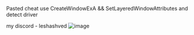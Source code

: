 Pasted cheat use CreateWindowExA && SetLayeredWindowAttributes and detect driver

my discord - leshashved
![image](https://github.com/Kqlu666/EasyBeast-Dumped/assets/57631903/ea6ed265-dff4-4666-8ad7-0c1cc556d733)

